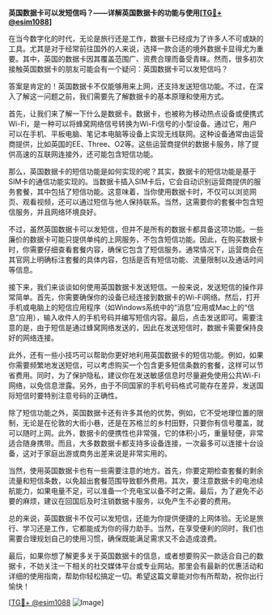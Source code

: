 **英国数据卡可以发短信吗？——详解英国数据卡的功能与使用[[TG💪+ @esim1088](https://t.me/s/esim1088)]**

在当今数字化的时代，无论是旅行还是工作，数据卡已经成为了许多人不可或缺的工具。尤其是对于经常前往国外的人来说，选择一款合适的境外数据卡显得尤为重要。其中，英国的数据卡因其覆盖范围广、资费合理而备受青睐。然而，很多初次接触英国数据卡的朋友可能会有一个疑问：英国数据卡可以发短信吗？

答案是肯定的！英国数据卡不仅能够用来上网，还支持发送短信功能。不过，在深入了解这一问题之前，我们需要先了解数据卡的基本原理和使用方式。

首先，让我们来了解一下什么是数据卡。数据卡，也被称为移动热点设备或便携式Wi-Fi，是一种可以将蜂窝网络信号转换为Wi-Fi信号的小型设备。通过它，用户可以在手机、平板电脑、笔记本电脑等设备上实现无线联网。这种设备通常由运营商提供，比如英国的EE、Three、O2等。这些运营商提供的数据卡服务，除了提供高速的互联网连接外，还可能包含短信功能。

那么，英国数据卡的短信功能是如何实现的呢？其实，数据卡的短信功能是基于SIM卡的通信功能实现的。当数据卡插入SIM卡后，它会自动识别运营商提供的服务套餐，其中包括了短信功能。这意味着，当你使用数据卡时，不仅可以浏览网页、观看视频，还可以通过短信与他人保持联系。当然，这需要你的套餐中包含短信服务，并且网络环境良好。

不过，虽然英国数据卡可以发短信，但并不是所有的数据卡都具备这项功能。一些廉价的数据卡可能只提供单纯的上网服务，不包含短信功能。因此，在购买数据卡时，你需要仔细查看套餐内容，确保它包含了短信服务。通常情况下，运营商会在其官网上明确标注套餐的具体内容，包括是否有短信功能、流量限制以及通话时间等信息。

接下来，我们来谈谈如何使用英国数据卡发送短信。一般来说，发送短信的操作非常简单。首先，你需要确保你的设备已经连接到数据卡的Wi-Fi网络。然后，打开手机或电脑上的短信应用程序（如Windows系统中的“消息”应用或Mac上的“信息”应用），输入收件人的手机号码并编写短信内容。最后，点击发送即可。需要注意的是，由于短信是通过蜂窝网络发送的，因此在发送短信时，数据卡需要保持良好的网络连接。

此外，还有一些小技巧可以帮助你更好地利用英国数据卡的短信功能。例如，如果你需要频繁地发送短信，可以考虑购买一个包含更多短信条数的套餐，这样可以节省费用。同时，为了保护隐私，建议你在发送敏感信息时尽量避免使用公共Wi-Fi网络，以免信息泄露。另外，由于不同国家的手机号码格式可能存在差异，发送国际短信时要特别注意号码的正确性。

除了短信功能之外，英国数据卡还有许多其他的优势。例如，它不受地理位置的限制，无论是在伦敦的大街小巷，还是在苏格兰的乡村田野，只要你有信号覆盖，就可以随时上网。此外，数据卡的便携性也非常强，它的体积小巧，重量轻便，非常适合随身携带。而且，大多数数据卡都支持多设备连接，一次最多可以连接十台设备，这对于家庭出游或商务出差来说是非常实用的。

当然，使用英国数据卡也有一些需要注意的地方。首先，你要定期检查套餐的剩余流量和短信条数，以免超出套餐范围导致额外费用。其次，要注意数据卡的电池续航能力，如果电量不足，可以准备一个充电宝以备不时之需。最后，为了避免不必要的麻烦，建议在回国后及时注销数据卡服务，以免产生不必要的费用。

总的来说，英国数据卡不仅可以发短信，还能为你提供便捷的上网体验。无论是旅行、学习还是工作，它都能成为你的得力助手。当然，在享受便利的同时，我们也需要合理规划自己的使用习惯，确保既能满足需求又不会造成浪费。

最后，如果你想了解更多关于英国数据卡的信息，或者想要购买一款适合自己的数据卡，不妨关注一下相关的社交媒体平台或专业网站。那里会有最新的优惠活动和详细的使用指南，帮助你轻松搞定一切。希望这篇文章能对你有所帮助，祝你出行愉快！

[[TG💪+ @esim1088](https://t.me/s/esim1088) ![Image](https://i.postimg.cc/4NQfJmqS/Snipaste-2025-05-13-00-14-12.png)]